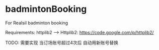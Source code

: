 badmintonBooking
================

For Realsil badminton booking

Requirements:  httplib2  -->  Httplib2: https://code.google.com/p/httplib2/


TODO:
需要实现 当订场账号超过4次后  自动用新账号替换
